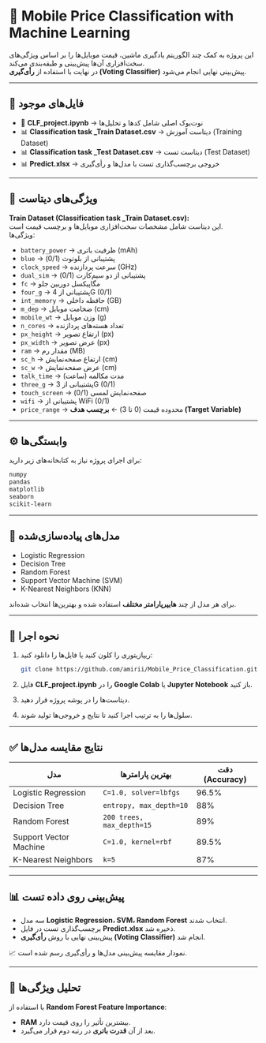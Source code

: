 # 📱 Mobile Price Classification with Machine Learning

این پروژه به کمک چند الگوریتم یادگیری ماشین، قیمت موبایل‌ها را بر اساس ویژگی‌های سخت‌افزاری آن‌ها پیش‌بینی و طبقه‌بندی می‌کند.  
در نهایت با استفاده از **رأی‌گیری (Voting Classifier)** پیش‌بینی نهایی انجام می‌شود.  

---

## 📂 فایل‌های موجود
- 📘 **CLF_project.ipynb** → نوت‌بوک اصلی شامل کدها و تحلیل‌ها  
- 📊 **Classification task _Train Dataset.csv** → دیتاست آموزش (Training Dataset)  
- 📊 **Classification task _Test Dataset.csv** → دیتاست تست (Test Dataset)  
- 📊 **Predict.xlsx** → خروجی برچسب‌گذاری تست با مدل‌ها و رأی‌گیری  

---

## 📑 ویژگی‌های دیتاست
**Train Dataset (Classification task _Train Dataset.csv):**  
این دیتاست شامل مشخصات سخت‌افزاری موبایل‌ها و برچسب قیمت است.  
ویژگی‌ها:  

- `battery_power` → ظرفیت باتری (mAh)  
- `blue` → پشتیبانی از بلوتوث (0/1)  
- `clock_speed` → سرعت پردازنده (GHz)  
- `dual_sim` → پشتیبانی از دو سیم‌کارت (0/1)  
- `fc` → مگاپیکسل دوربین جلو  
- `four_g` → پشتیبانی از 4G (0/1)  
- `int_memory` → حافظه داخلی (GB)  
- `m_dep` → ضخامت موبایل (cm)  
- `mobile_wt` → وزن موبایل (g)  
- `n_cores` → تعداد هسته‌های پردازنده  
- `px_height` → ارتفاع تصویر (px)  
- `px_width` → عرض تصویر (px)  
- `ram` → مقدار رم (MB)  
- `sc_h` → ارتفاع صفحه‌نمایش (cm)  
- `sc_w` → عرض صفحه‌نمایش (cm)  
- `talk_time` → مدت مکالمه (ساعت)  
- `three_g` → پشتیبانی از 3G (0/1)  
- `touch_screen` → صفحه‌نمایش لمسی (0/1)  
- `wifi` → پشتیبانی از WiFi (0/1)  
- `price_range` → محدوده قیمت (0 تا 3) ← **برچسب هدف (Target Variable)**  

---

## ⚙️ وابستگی‌ها
برای اجرای پروژه نیاز به کتابخانه‌های زیر دارید:

```bash
numpy
pandas
matplotlib
seaborn
scikit-learn
````

---

## 🤖 مدل‌های پیاده‌سازی‌شده

* Logistic Regression
* Decision Tree
* Random Forest
* Support Vector Machine (SVM)
* K-Nearest Neighbors (KNN)

برای هر مدل از چند **هایپرپارامتر مختلف** استفاده شده و بهترین‌ها انتخاب شده‌اند.

---

## 🚀 نحوه اجرا

1. ریپازیتوری را کلون کنید یا فایل‌ها را دانلود کنید:

   ```bash
   git clone https://github.com/amirii/Mobile_Price_Classification.git
   ```
2. فایل **CLF\_project.ipynb** را در **Google Colab** یا **Jupyter Notebook** باز کنید.
3. دیتاست‌ها را در پوشه پروژه قرار دهید.
4. سلول‌ها را به ترتیب اجرا کنید تا نتایج و خروجی‌ها تولید شوند.

---

## ✅ نتایج مقایسه مدل‌ها

| مدل                    | بهترین پارامترها          | دقت (Accuracy) |
| ---------------------- | ------------------------- | -------------- |
| Logistic Regression    | `C=1.0, solver=lbfgs`     | 96.5%          |
| Decision Tree          | `entropy, max_depth=10`   | 88%            |
| Random Forest          | `200 trees, max_depth=15` | 89%            |
| Support Vector Machine | `C=1.0, kernel=rbf`       | 89.5%          |
| K-Nearest Neighbors    | `k=5`                     | 87%            |

---

## 📊 پیش‌بینی روی داده تست

* سه مدل **Logistic Regression، SVM، Random Forest** انتخاب شدند.
* برچسب‌گذاری تست در فایل **Predict.xlsx** ذخیره شد.
* پیش‌بینی نهایی با روش **رأی‌گیری (Voting Classifier)** انجام شد.

📈 نمودار مقایسه پیش‌بینی مدل‌ها و رأی‌گیری رسم شده است.

---

## 🔎 تحلیل ویژگی‌ها

با استفاده از **Random Forest Feature Importance**:

* **RAM** بیشترین تأثیر را روی قیمت دارد.
* بعد از آن **قدرت باتری** در رتبه دوم قرار می‌گیرد.




